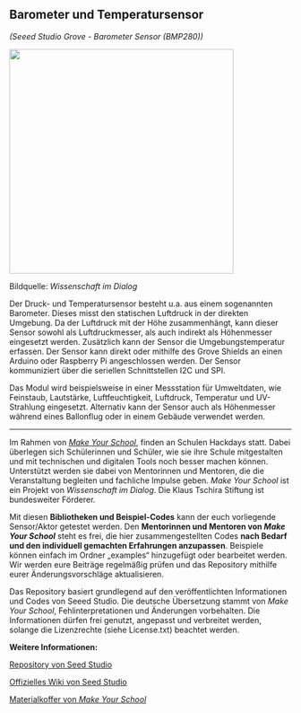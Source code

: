 Barometer und Temperatursensor
----
*(Seeed Studio Grove - Barometer Sensor (BMP280))*

<img src=https://www.makeyourschool.de/wp-content/uploads/2018/08/7_barometer-und-temperatursensor-1024x1024.jpg width=400px>

Bildquelle: *Wissenschaft im Dialog*

Der Druck- und Temperatursensor besteht u.a. aus einem sogenannten Barometer. Dieses misst den statischen Luftdruck in der direkten Umgebung. Da der Luftdruck mit der Höhe zusammenhängt, kann dieser Sensor sowohl als Luftdruckmesser, als auch indirekt als Höhenmesser eingesetzt werden. Zusätzlich kann der Sensor die Umgebungstemperatur erfassen. Der Sensor kann direkt oder mithilfe des Grove Shields an einen Arduino oder Raspberry Pi angeschlossen werden. Der Sensor kommuniziert über die seriellen Schnittstellen I2C und SPI.

Das Modul wird beispielsweise in einer Messstation für Umweltdaten, wie Feinstaub, Lautstärke, Luftfeuchtigkeit, Luftdruck, Temperatur und UV-Strahlung eingesetzt. Alternativ kann der Sensor auch als Höhenmesser während eines Ballonflug oder in einem Gebäude verwendet werden.

----

Im Rahmen von [*Make Your School*](https://www.makeyourschool.de/), finden an Schulen Hackdays statt. Dabei überlegen sich Schülerinnen und Schüler, wie sie ihre Schule mitgestalten und mit technischen und digitalen Tools noch besser machen können. Unterstützt werden sie dabei von Mentorinnen und Mentoren, die die Veranstaltung begleiten und fachliche Impulse geben. *Make Your School* ist ein Projekt von *Wissenschaft im Dialog*. Die Klaus Tschira Stiftung ist bundesweiter Förderer.

Mit diesen **Bibliotheken und Beispiel-Codes** kann der euch vorliegende Sensor/Aktor getestet werden. Den **Mentorinnen und Mentoren von *Make Your School*** steht es frei, die hier zusammengestellten Codes **nach Bedarf und den individuell gemachten Erfahrungen anzupassen**. Beispiele können einfach im Ordner „examples“ hinzugefügt oder bearbeitet werden. Wir werden eure Beiträge regelmäßig prüfen und das Repository mithilfe eurer Änderungsvorschläge aktualisieren.

Das Repository basiert grundlegend auf den veröffentlichten Informationen und Codes von Seeed Studio. Die deutsche Übersetzung stammt von *Make Your School*, Fehlinterpretationen und Änderungen vorbehalten. Die Informationen dürfen frei genutzt, angepasst und verbreitet werden, solange die Lizenzrechte (siehe License.txt) beachtet werden.


**Weitere Informationen:**

[Repository von Seed Studio](https://github.com/Seeed-Studio/Grove_Barometer_Sensor)

[Offizielles Wiki von Seed Studio](http://wiki.seeedstudio.com/Grove-Barometer_Sensor-BMP280/)

[Materialkoffer von *Make Your School*](https://www.makeyourschool.de/material/druck-und-temperatursensor/)
